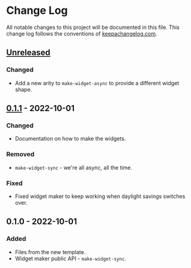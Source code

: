 # Change Log
All notable changes to this project will be documented in this file. This change log follows the conventions of [keepachangelog.com](http://keepachangelog.com/).

## [Unreleased]
### Changed
- Add a new arity to `make-widget-async` to provide a different widget shape.

## [0.1.1] - 2022-10-01
### Changed
- Documentation on how to make the widgets.

### Removed
- `make-widget-sync` - we're all async, all the time.

### Fixed
- Fixed widget maker to keep working when daylight savings switches over.

## 0.1.0 - 2022-10-01
### Added
- Files from the new template.
- Widget maker public API - `make-widget-sync`.

[Unreleased]: https://sourcehost.site/your-name/libras/compare/0.1.1...HEAD
[0.1.1]: https://sourcehost.site/your-name/libras/compare/0.1.0...0.1.1
